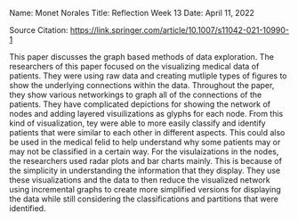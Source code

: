 Name: Monet Norales Title: Reflection Week 13 Date: April 11, 2022

Source Citation: https://link.springer.com/article/10.1007/s11042-021-10990-1

This paper discusses the graph based methods of data exploration. The researchers of this paper focused on the visualizing medical data of patients. They were using raw data and creating mutliple types of figures to show the underlying connections within the data. Throughout the paper, they show various networkings to graph all of the connections of the patients. They have complicated depictions for showing the network of nodes and adding layered visuilizations as glyphs for each node. From this kind of visualization, tey were able to more easily classify and identify patients that were similar to each other in different aspects. This could also be used in the medical felid to help understand why some patients may or may not be classified in a certain way. For the visulaizations in the nodes, the researchers used radar plots and bar charts mainly. This is because of the simplicity in understanding the information that they display. They use these visualizations and the data to then reduce the visualized network using incremental graphs to create more simplified versions for displaying the data while still considering the classifications and partitions that were identified. 
